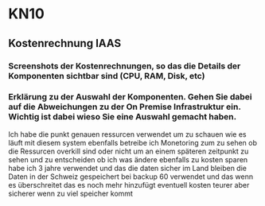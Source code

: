 # KN10

## Kostenrechnung IAAS

### Screenshots der Kostenrechnungen, so das die Details der Komponenten sichtbar sind (CPU, RAM, Disk, etc)

### Erklärung zu der Auswahl der Komponenten. Gehen Sie dabei auf die Abweichungen zu der On Premise Infrastruktur ein. Wichtig ist dabei wieso Sie eine Auswahl gemacht haben.

Ich habe die punkt genauen ressurcen verwendet um zu schauen wie es läuft mit diesem system ebenfalls betreibe ich Monetoring zum zu sehen ob die Ressurcen overkill sind oder nicht um an einem späteren zeitpunkt zu sehen und zu entscheiden ob ich was ändere 
ebenfalls zu kosten sparen habe ich 3 jahre verwendet und das die daten sicher im Land bleiben die Daten in der Schweiz gespeichert 
bei backup 60 verwendet und das wenn es überschreitet das es noch mehr hinzufügt eventuell kosten teurer aber sicherer wenn zu viel speicher kommt